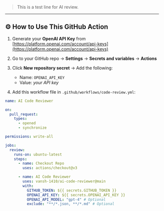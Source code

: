 > This is a test line for AI review.

---

## ⚙️ How to Use This GitHub Action

1. Generate your **OpenAI API Key** from [https://platform.openai.com/account/api-keys](https://platform.openai.com/account/api-keys)
2. Go to your GitHub repo → **Settings** → **Secrets and variables** → **Actions**
3. Click **New repository secret** → Add the following:
   - Name: `OPENAI_API_KEY`
   - Value: *your API key*

4. Add this workflow file in `.github/workflows/code-review.yml`:

```yaml
name: AI Code Reviewer

on:
  pull_request:
    types:
      - opened
      - synchronize

permissions: write-all

jobs:
  review:
    runs-on: ubuntu-latest
    steps:
      - name: Checkout Repo
        uses: actions/checkout@v3

      - name: AI Code Reviewer
        uses: vansh-1410/ai-code-reviewer@main
        with:
          GITHUB_TOKEN: ${{ secrets.GITHUB_TOKEN }}
          OPENAI_API_KEY: ${{ secrets.OPENAI_API_KEY }}
          OPENAI_API_MODEL: "gpt-4" # Optional
          exclude: "**/*.json, **/*.md" # Optional
